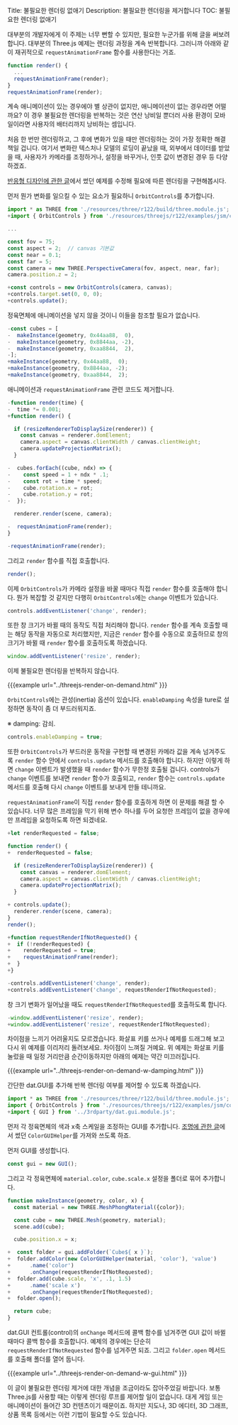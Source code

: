 Title: 불필요한 렌더링 없애기
Description: 불필요한 렌더링을 제거합니다
TOC: 불필요한 렌더링 없애기

대부분의 개발자에게 이 주제는 너무 뻔할 수 있지만, 필요한 누군가를 위해
글을 써보려 합니다. 대부분의 Three.js 예제는 렌더링 과정을 계속 반복합니다.
그러니까 아래와 같이 재귀적으로 `requestAnimationFrame` 함수를 사용한다는
거죠.

```js
function render() {
  ...
  requestAnimationFrame(render);
}
requestAnimationFrame(render);
```

계속 애니메이션이 있는 경우에야 별 상관이 없지만, 애니메이션이 없는 경우라면
어떨까요? 이 경우 불필요한 렌더링을 반복하는 것은 연산 낭비일 뿐더러 사용
환경이 모바일이라면 사용자의 배터리까지 낭비하는 셈입니다.

처음 한 번만 렌더링하고, 그 후에 변화가 있을 때만 렌더링하는 것이 가장 정확한
해결책일 겁니다. 여기서 변화란 텍스처나 모델의 로딩이 끝났을 때, 외부에서
데이터를 받았을 때, 사용자가 카메라를 조정하거나, 설정을 바꾸거나, 인풋 값이
변경된 경우 등 다양하겠죠.

[반응형 디자인에 관한 글](threejs-responsive.html)에서 썼던 예제를 수정해
필요에 따른 렌더링을 구현해봅시다.

먼저 뭔가 변화를 일으킬 수 있는 요소가 필요하니 `OrbitControls`를 추가합니다.

```js
import * as THREE from './resources/three/r122/build/three.module.js';
+import { OrbitControls } from './resources/threejs/r122/examples/jsm/controls/OrbitControls.js';

...

const fov = 75;
const aspect = 2;  // canvas 기본값
const near = 0.1;
const far = 5;
const camera = new THREE.PerspectiveCamera(fov, aspect, near, far);
camera.position.z = 2;

+const controls = new OrbitControls(camera, canvas);
+controls.target.set(0, 0, 0);
+controls.update();
```

정육면체에 애니메이션을 넣지 않을 것이니 이들을 참조할 필요가 없습니다.

```js
-const cubes = [
-  makeInstance(geometry, 0x44aa88,  0),
-  makeInstance(geometry, 0x8844aa, -2),
-  makeInstance(geometry, 0xaa8844,  2),
-];
+makeInstance(geometry, 0x44aa88,  0);
+makeInstance(geometry, 0x8844aa, -2);
+makeInstance(geometry, 0xaa8844,  2);
```

애니메이션과 `requestAnimationFrame` 관련 코드도 제거합니다.

```js
-function render(time) {
-  time *= 0.001;
+function render() {

  if (resizeRendererToDisplaySize(renderer)) {
    const canvas = renderer.domElement;
    camera.aspect = canvas.clientWidth / canvas.clientHeight;
    camera.updateProjectionMatrix();
  }

-  cubes.forEach((cube, ndx) => {
-    const speed = 1 + ndx * .1;
-    const rot = time * speed;
-    cube.rotation.x = rot;
-    cube.rotation.y = rot;
-  });

  renderer.render(scene, camera);

-  requestAnimationFrame(render);
}

-requestAnimationFrame(render);
```

그리고 `render` 함수를 직접 호출합니다.

```js
render();
```

이제 `OrbitControls`가 카메라 설정을 바꿀 때마다 직접 `render` 함수를 호출해야
합니다. 뭔가 복잡할 것 같지만 다행히 `OrbitControls`에는 `change` 이벤트가 있습니다.

```js
controls.addEventListener('change', render);
```

또한 창 크기가 바뀔 때의 동작도 직접 처리해야 합니다. `render` 함수를 계속 호출할
때는 해당 동작을 자동으로 처리했지만, 지금은 `render` 함수를 수동으로 호출하므로
창의 크기가 바뀔 때 `render` 함수를 호출하도록 하겠습니다.

```js
window.addEventListener('resize', render);
```

이제 불필요한 렌더링을 반복하지 않습니다.

{{{example url="../threejs-render-on-demand.html" }}}

`OrbitControls`에는 관성(inertia) 옵션이 있습니다. `enableDamping` 속성을 ture로
설정하면 동작이 좀 더 부드러워지죠.

※ damping: 감쇠.

```js
controls.enableDamping = true;
```

또한 `OrbitControls`가 부드러운 동작을 구현할 때 변경된 카메라 값을 계속 넘겨주도록
`render` 함수 안에서 `controls.update` 메서드를 호출해야 합니다. 하지만 이렇게 하면
`change` 이벤트가 발생했을 때 `render` 함수가 무한정 호출될 겁니다. controls가 `change`
이벤트를 보내면 `render` 함수가 호출되고, `render` 함수는 `controls.update` 메서드를
호출해 다시 `change` 이벤트를 보내게 만들 테니까요.

`requestAnimationFrame`이 직접 `render` 함수를 호출하게 하면 이 문제를 해결 할 수
있습니다. 너무 많은 프레임을 막기 위해 변수 하나를 두어 요청한 프레임이 없을 경우에만
프레임을 요청하도록 하면 되겠네요.

```js
+let renderRequested = false;

function render() {
+  renderRequested = false;

  if (resizeRendererToDisplaySize(renderer)) {
    const canvas = renderer.domElement;
    camera.aspect = canvas.clientWidth / canvas.clientHeight;
    camera.updateProjectionMatrix();
  }

+ controls.update();
  renderer.render(scene, camera);
}
render();

+function requestRenderIfNotRequested() {
+  if (!renderRequested) {
+    renderRequested = true;
+    requestAnimationFrame(render);
+  }
+}

-controls.addEventListener('change', render);
+controls.addEventListener('change', requestRenderIfNotRequested);
```

창 크기 변화가 일어났을 때도 `requestRenderIfNotRequested`를 호출하도록 합니다.

```js
-window.addEventListener('resize', render);
+window.addEventListener('resize', requestRenderIfNotRequested);
```

차이점을 느끼기 어려울지도 모르겠습니다. 화살표 키를 쓰거나 예제를 드래그해 보고
다시 위 예제를 이리저리 돌려보세요. 차이점이 느껴질 거예요. 위 예제는 화살표 키를
눌렀을 때 일정 거리만큼 순간이동하지만 아래의 예제는 약간 미끄러집니다.

{{{example url="../threejs-render-on-demand-w-damping.html" }}}

간단한 dat.GUI를 추가해 반복 렌더링 여부를 제어할 수 있도록 하겠습니다.

```js
import * as THREE from './resources/three/r122/build/three.module.js';
import { OrbitControls } from './resources/threejs/r122/examples/jsm/controls/OrbitControls.js';
+import { GUI } from '../3rdparty/dat.gui.module.js';
```

먼저 각 정육면체의 색과 x축 스케일을 조정하는 GUI를 추가합니다. [조명에 관한 글](threejs-lights.html)에서
썼던 `ColorGUIHelper`를 가져와 쓰도록 하죠.

먼저 GUI를 생성합니다.

```js
const gui = new GUI();
```

그리고 각 정육면체에 `material.color`, `cube.scale.x` 설정을 폴더로 묶어
추가합니다.

```js
function makeInstance(geometry, color, x) {
  const material = new THREE.MeshPhongMaterial({color});

  const cube = new THREE.Mesh(geometry, material);
  scene.add(cube);

  cube.position.x = x;

+  const folder = gui.addFolder(`Cube${ x }`);
+  folder.addColor(new ColorGUIHelper(material, 'color'), 'value')
+      .name('color')
+      .onChange(requestRenderIfNotRequested);
+  folder.add(cube.scale, 'x', .1, 1.5)
+      .name('scale x')
+      .onChange(requestRenderIfNotRequested);
+  folder.open();

  return cube;
}
```

dat.GUI 컨트롤(control)의 `onChange` 메서드에 콜백 함수를 넘겨주면 GUI 값이 바뀔
때마다 콜백 함수를 호출합니다. 예제의 경우에는 단순히 `requestRenderIfNotRequested`
함수를 넘겨주면 되죠. 그리고 `folder.open` 메서드를 호출해 폴더를 열어 둡니다.

{{{example url="../threejs-render-on-demand-w-gui.html" }}}

이 글이 불필요한 렌더링 제거에 대한 개념을 조금이라도 잡아주었길 바랍니다. 보통
Three.js를 사용할 때는 이렇게 렌더링 루프를 제어할 일이 없습니다. 대게 게임 또는
애니메이션이 들어간 3D 컨텐츠이기 때문이죠. 하지만 지도나, 3D 에디터, 3D 그래프,
상품 목록 등에서는 이런 기법이 필요할 수도 있습니다.
